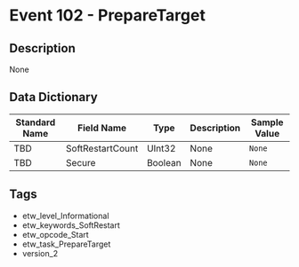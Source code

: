 # Event 102 - PrepareTarget

## Description
None

## Data Dictionary
|Standard Name|Field Name|Type|Description|Sample Value|
|---|---|---|---|---|
|TBD|SoftRestartCount|UInt32|None|`None`|
|TBD|Secure|Boolean|None|`None`|

## Tags
* etw_level_Informational
* etw_keywords_SoftRestart
* etw_opcode_Start
* etw_task_PrepareTarget
* version_2